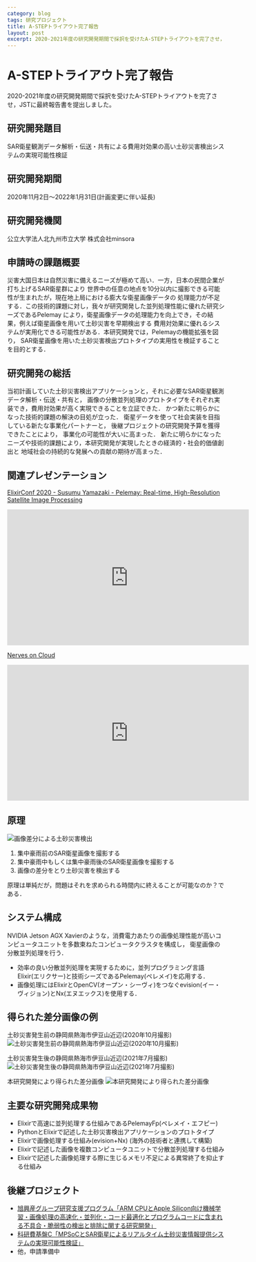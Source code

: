 ```yaml
---
category: blog
tags: 研究プロジェクト
title: A-STEPトライアウト完了報告
layout: post
excerpt: 2020-2021年度の研究開発期間で採択を受けたA-STEPトライアウトを完了させ，JSTに最終報告書を提出しました。
---
```

# A-STEPトライアウト完了報告

2020-2021年度の研究開発期間で採択を受けたA-STEPトライアウトを完了させ，JSTに最終報告書を提出しました。

## 研究開発題目

SAR衛星観測データ解析・伝送・共有による費用対効果の高い土砂災害検出システムの実現可能性検証

## 研究開発期間

2020年11月2日～2022年1月31日(計画変更に伴い延長)

## 研究開発機関

公立大学法人北九州市立大学
株式会社minsora

## 申請時の課題概要

災害大国日本は自然災害に備えるニーズが極めて高い．一方，日本の民間企業が打ち上げるSAR衛星群により
世界中の任意の地点を10分以内に撮影できる可能性が生まれたが，現在地上局における膨大な衛星画像データの
処理能力が不足する．この技術的課題に対し，我々が研究開発した並列処理性能に優れた研究シーズであるPelemay
により，衛星画像データの処理能力を向上でき，その結果，例えば衛星画像を用いて土砂災害を早期検出する
費用対効果に優れるシステムが実用化できる可能性がある．本研究開発では，Pelemayの機能拡張を図り，
SAR衛星画像を用いた土砂災害検出プロトタイプの実用性を検証することを目的とする．

## 研究開発の総括

当初計画していた土砂災害検出アプリケーションと，それに必要なSAR衛星観測データ解析・伝送・共有と，
画像の分散並列処理のプロトタイプをそれぞれ実装でき，費用対効果が高く実現できることを立証できた．
かつ新たに明らかになった技術的課題の解決の目処が立った．
衛星データを使って社会実装を目指している新たな事業化パートナーと，
後継プロジェクトの研究開発予算を獲得できたことにより，
事業化の可能性が大いに高まった．
新たに明らかになったニーズや技術的課題により，本研究開発が実現したときの経済的・社会的価値創出と
地域社会の持続的な発展への貢献の期待が高まった．

## 関連プレゼンテーション

[ElixirConf 2020 - Susumu Yamazaki - Pelemay: Real-time, High-Resolution Satellite Image Processing](https://youtu.be/9H0AsmAsxgk)

<iframe width="560" height="315" src="https://www.youtube.com/embed/9H0AsmAsxgk" title="YouTube video player" frameborder="0" allow="accelerometer; autoplay; clipboard-write; encrypted-media; gyroscope; picture-in-picture" allowfullscreen></iframe>

[Nerves on Cloud](https://youtu.be/uBnElV-PCAw)

<iframe width="560" height="315" src="https://www.youtube.com/embed/uBnElV-PCAw" title="YouTube video player" frameborder="0" allow="accelerometer; autoplay; clipboard-write; encrypted-media; gyroscope; picture-in-picture" allowfullscreen></iframe>

## 原理

![画像差分による土砂災害検出](/assets/images/satellites_support_for_flood_issues.png)

1. 集中豪雨前のSAR衛星画像を撮影する
2. 集中豪雨中もしくは集中豪雨後のSAR衛星画像を撮影する
3. 画像の差分をとり土砂災害を検出する

原理は単純だが，問題はそれを求められる時間内に終えることが可能なのか？である．

## システム構成

NVIDIA Jetson AGX Xavierのような，消費電力あたりの画像処理性能が高いコンピュータユニットを多数束ねたコンピュータクラスタを構成し，
衛星画像の分散並列処理を行う．

* 効率の良い分散並列処理を実現するために，並列プログラミング言語Elixir(エリクサー)と技術シーズであるPelemay(ペレメイ)を応用する．
* 画像処理にはElixirとOpenCV(オープン・シーヴィ)をつなぐevision(イー・ヴィジョン)とNx(エヌエックス)を使用する．

## 得られた差分画像の例

土砂災害発生前の静岡県熱海市伊豆山近辺(2020年10月撮影)
![土砂災害発生前の静岡県熱海市伊豆山近辺(2020年10月撮影)](/assets/images/20201011_zoom.jpg)

土砂災害発生後の静岡県熱海市伊豆山近辺(2021年7月撮影)
![土砂災害発生後の静岡県熱海市伊豆山近辺(2021年7月撮影)](/assets/images/20210704_zoom.jpg)

本研究開発により得られた差分画像
![本研究開発により得られた差分画像](/assets/images/20210704_zoom_diff_from_20201011_filtered.jpg)

## 主要な研究開発成果物

* Elixirで高速に並列処理する仕組みであるPelemayFp(ペレメイ・エフピー)
* PythonとElixirで記述した土砂災害検出アプリケーションのプロトタイプ
* Elixirで画像処理する仕組み(evision+Nx) (海外の技術者と連携して構築)
* Elixirで記述した画像を複数コンピュータユニットで分散並列処理する仕組み
* Elixirで記述した画像処理する際に生じるメモリ不足による異常終了を抑止する仕組み

## 後継プロジェクト

* [旭興産グループ研究支援プログラム「ARM CPUとApple Silicon向け機械学習・画像処理の高速化・並列化・コード最適化とプログラムコードに含まれる不具合・脆弱性の検出と排除に関する研究開発」](https://zacky1972.github.io/blog/2022/03/03/nx-accel.html)
* [科研費基盤C「MPSoCとSAR衛星によるリアルタイム土砂災害情報提供システムの実現可能性検証」](https://zacky1972.github.io/blog/2022/03/04/sar-data-processing-satellites.html)
* 他，申請準備中

